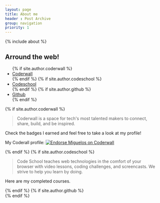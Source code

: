 ```yaml
---
layout: page
title: About me
header : Post Archive
group: navigation
priority: 1
---
```


<div class="span4">
{% include about %}
</div>
<div class="span8">
  <h2>Arround the web!</h2>
  <ul class="nav nav-tabs">
    {% if site.author.coderwall %}
    <li class="active"><a href="#proudify-coderwall" data-toggle="tab">Coderwall</a></li>
    {% endif %}
    {% if site.author.codeschool %}
    <li><a href="#proudify-codeschool" data-toggle="tab">Codeschool</a></li>
    {% endif %}
    {% if site.author.github %}
    <li><a href="#proudify-github" data-toggle="tab">Github</a></li>
    {% endif %}
  </ul>
  <div class="tab-content">
    {% if site.author.coderwall %}
    <div class="tab-pane fade active in" id="proudify-coderwall">
      <blockquote>
        <p>Coderwall is a space for tech's most talented makers to connect, share, build, and be inspired.</p>
      </blockquote>
      <p>Check the badges I earned and feel free to take a look at my profile!</p>
      <p>My Coderall profile: <a href="https://coderwall.com/miguelos"><img alt="Endorse Miguelos on Coderwall" src="https://api.coderwall.com/miguelos/endorsecount.png" /></a></p>
    </div>
    {% endif %}
    {% if site.author.codeschool %}
    <div class="tab-pane fade" id="proudify-codeschool">
      <blockquote>
        <p>Code School teaches web technologies in the comfort of your browser with video lessons, coding challenges, and screencasts. We strive to help you learn by doing.</p>
      </blockquote>
      <p>Here are my completed courses.</p>
    </div>
    {% endif %}
    {% if site.author.github %}
    <div class="tab-pane fade" id="proudify-github">
    </div>
    {% endif %}
  </div>
</div>
